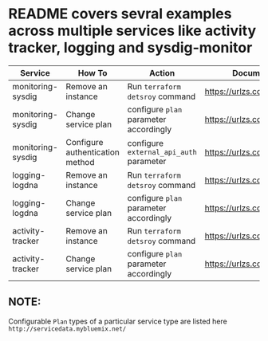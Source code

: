 # README covers sevral examples across multiple services like activity tracker, logging and sysdig-monitor

|   Service         |         How To                     |        Action                           |     Document             |
|-------------------|------------------------------------|-----------------------------------------|--------------------------|
| monitoring-sysdig | Remove an instance                 |  Run `terraform detsroy` command        | https://urlzs.com/BF4TE  |
| monitoring-sysdig | Change service plan                |  configure `plan` parameter accordingly | https://urlzs.com/bBdNW  |
| monitoring-sysdig | Configure authentication method    |  configure `external_api_auth` parameter| https://urlzs.com/xAwPY  |
| logging-logdna    | Remove an instance                 |  Run `terraform detsroy` command        | https://urlzs.com/BF4TE  |
| logging-logdna    | Change service plan                |  configure `plan` parameter accordingly | https://urlzs.com/88TJb  |
| activity-tracker  | Remove an instance                 |  Run `terraform detsroy` command        | https://urlzs.com/BF4TE  |
| activity-tracker  | Change service plan                |  configure `plan` parameter accordingly | https://urlzs.com/acm6Y  |

## NOTE:

Configurable `Plan` types of a particular service type are listed here `http://servicedata.mybluemix.net/`